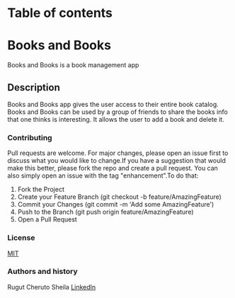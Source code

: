 # Table of contents


# Books and Books
Books and Books is a book management app 

## Description
Books and Books app gives the user access to their entire book catalog. Books and Books can be used by a group of friends to share the books info that one thinks is interesting. It allows the user to add a book and delete it.

### Contributing
Pull requests are welcome. For major changes, please open an issue first to discuss what you would like to change.If you have a suggestion that would make this better, please fork the repo and create a pull request. You can also simply open an issue with the tag "enhancement".To do that:

1. Fork the Project
2. Create your Feature Branch (git checkout -b feature/AmazingFeature)
3. Commit your Changes (git commit -m 'Add some AmazingFeature')
4. Push to the Branch (git push origin feature/AmazingFeature)
5. Open a Pull Request


### License
[MIT](https://choosealicense.com/licenses/mit/)

### Authors and history
Rugut Cheruto Sheila
[LinkedIn](www.linkedin.com/in/sheila-rugut)